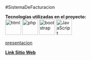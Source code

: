 #SistemaDeFacturacion 


**Tecnologías utilizadas en el proyecto:**  
<img src="https://img.icons8.com/color/344/html-5--v1.png" alt="html" width="50"/>
<img src="https://img.icons8.com/officel/344/php-logo.png" alt="php" width="50"/>
<img src="https://img.icons8.com/color/144/bootstrap--v2.png" alt="bootstrap" width="50"/>
<img src="https://img.icons8.com/color/344/javascript--v1.png" alt="JavaScript" width="50"/>


[presentacion](https://github.com/RicardoMacias7/SistemaDeFacturacion/blob/main/gestion_factura.png)






[**Link Sitio Web** ](http://facturaciondeproductos.infinityfreeapp.com/)
